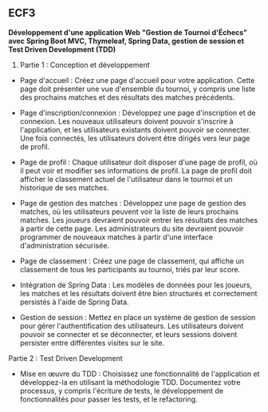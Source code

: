## ECF3 
**Développement d'une application Web "Gestion de Tournoi d'Échecs" avec Spring Boot MVC, Thymeleaf, Spring Data, gestion de session et Test Driven Development (TDD)**

1. Partie 1 : Conception et développement

- Page d'accueil : Créez une page d'accueil pour votre application. Cette page doit présenter une vue d'ensemble du tournoi, y compris une liste des prochains matches et des résultats des matches précédents.

- Page d'inscription/connexion : Développez une page d'inscription et de connexion. Les nouveaux utilisateurs doivent pouvoir s'inscrire à l'application, et les utilisateurs existants doivent pouvoir se connecter. Une fois connectés, les utilisateurs doivent être dirigés vers leur page de profil.

- Page de profil : Chaque utilisateur doit disposer d'une page de profil, où il peut voir et modifier ses informations de profil. La page de profil doit afficher le classement actuel de l'utilisateur dans le tournoi et un historique de ses matches.

- Page de gestion des matches : Développez une page de gestion des matches, où les utilisateurs peuvent voir la liste de leurs prochains matches. Les joueurs devraient pouvoir entrer les résultats des matches à partir de cette page. Les administrateurs du site devraient pouvoir programmer de nouveaux matches à partir d'une interface d'administration sécurisée.

- Page de classement : Créez une page de classement, qui affiche un classement de tous les participants au tournoi, triés par leur score.

- Intégration de Spring Data : Les modèles de données pour les joueurs, les matches et les résultats doivent être bien structurés et correctement persistés à l'aide de Spring Data.

- Gestion de session : Mettez en place un système de gestion de session pour gérer l'authentification des utilisateurs. Les utilisateurs doivent pouvoir se connecter et se déconnecter, et leurs sessions doivent persister entre différentes visites sur le site.

 Partie 2 : Test Driven Development

- Mise en œuvre du TDD : Choisissez une fonctionnalité de l'application et développez-la en utilisant la méthodologie TDD. Documentez votre processus, y compris l'écriture de tests, le développement de fonctionnalités pour passer les tests, et le refactoring.